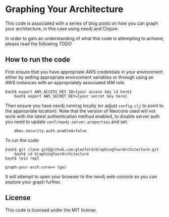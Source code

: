 Graphing Your Architecture
==========================

This code is associated with a series of blog posts on how you can graph your architecture, in this case using neo4j and Clojure.

In order to gain an understanding of what this code is attempting to achieve, please read the following _TODO_


How to run the code
-------------------

First ensure that you have appropriate AWS credentials in your environment either by setting appropriate environment variables or through using an AWS instances with an appropriately associated IAM role.

	bash$ export AWS_ACCESS_KEY_ID={your access key id here}
        bash$ export AWS_SECRET_KEY={your secret key here}

Then ensure you have neo4j running locally (or adjust ```config.clj``` to point to the appropriate location). Note that the version of Neocons used will not work with the latest authentication method enabled, to disable server auth you need to update ```conf/neo4j-server.properties``` and set:

        dbms.security.auth_enabled=false

To run the code:

	bash$ git clone git@github.com:glenford/GraphingYourArchitecture.git
        bash$ cd GraphingYourArchitecture
	bash$ lein repl
	
	graph-your-arch.core=> (go)


It will attempt to open your browser to the neo4j web console so you can explore your graph further.


License
-------

This code is licensed under the MIT license.

